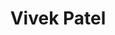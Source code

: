 ---
layout: post
title: Vivek Patel
school: NYU
major: Major?
image: https://static.squarespace.com/static/50354720c4aa2d2d3150d3d8/t/50364ebde4b09af678eed566/1345736383390/?format=300w
position: President, 2011–2012
positionURL: http://www.techatnyu.org/position
now: Oyster
nowURL: http://www.google.com
twitter: 
email: t@NYU email?
graduate: 2014
weight: 3
---